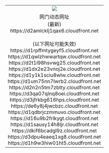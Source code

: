 ﻿<table>
  <tr></tr>
  <tr><td colspan=2 align=center><img src="https://d2amlcklj1qax6.cloudfront.net/Up/oGate.jpg" /></td></tr>
  <tr><td colspan=2 align=center>网门动态网址<br/>(最新)
<br>https://d2amlcklj1qax6.cloudfront.net
<br/><br/>(以下网址可能失效)
<br>https://d1rpffmtygeyf5.cloudfront.net
<br>https://d1qwlzhwwartqw.cloudfront.net
<br>https://d2t1l98hsvwg25.cloudfront.net
<br>https://d1dx2e23vnoj2e.cloudfront.net
<br>https://d1y1k1sciu8wlw.cloudfront.net
<br>https://d1um75nn7lwrb2.cloudfront.net
<br>https://d2n2n5tm7zbtty.cloudfront.net
<br>https://d3qa07qlnq8oei.cloudfront.net
<br>https://d3jfrkbg616hps.cloudfront.net
<br>https://de6y8j4jwcbzc.cloudfront.net
<br>https://d1qdbrjczmmuvo.cloudfront.net
<br>https://d16u9b2frlkygt.cloudfront.net
<br>https://d1sausy14h8ljr.cloudfront.net
<br>https://dkif6bcadgl9z.cloudfront.net
<br>https://d3dpu4eaeq1xg8.cloudfront.net
<br>https://d1h9w3hiw01ht5.cloudfront.net
    </td>
  </tr>
</table>
